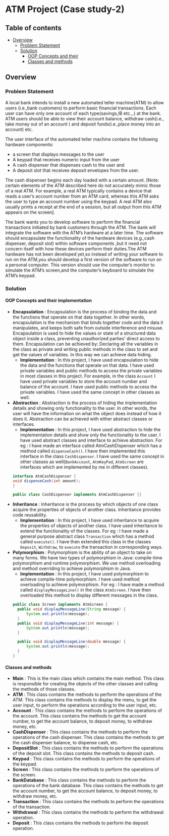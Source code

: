# ATM Project (Case study-2)

## Table of contents

- [Overview](#overview)
    - [Problem Statement](#problem-statement)
    - [Solution](#solution)
        - [OOP Concepts and their ](#oop-concepts-and-their-implementation)
        - [Classes and methods](#classes-and-methods)

## Overview

### Problem Statement

A local bank intends to install a new automated teller machine(ATM) to allow users (i.e.,bank
customers) to perform basic financial transactions. Each user can have only one account of
each type(savings,IB etc.,.) at the bank. ATM users should be able to view their account
balance, withdraw cash(i.e., take money out of an account ) and deposit funds(i.e.,place money
into an account) etc.

The user interface of the automated teller machine contains the following hardware
components:

- a screen that displays messages to the user
- A keypad that receives numeric input from the user
- A cash dispenser that dispenses cash to the user and
- A deposit slot that receives deposit envelopes from the user.

The cash dispenser begins each day loaded with a certain amount. [Note: certain elements of
the ATM described here do not accurately mimic those of a real ATM. For example, a real ATM
typically contains a device that reads a user’s account number from an ATM card, whereas this
ATM asks the user to type an account number using the keypad. A real ATM also usually prints
a receipt at the end of a session, but all output from this ATM appears on the screen].

The bank wants you to develop software to perform the financial transactions initiated by bank
customers through the ATM. The bank will integrate the software with the ATM’s hardware at a
later time. The software should encapsulate the functionality of the hardware devices (e.g.,cash
dispenser, deposit slot) within software components ,but it need not concern itself with how
these devices perform their duties.The ATM hardware has not been developed yet,so instead of
writing your software to run on the ATM,you should develop a first version of the software to run
on a personal computer. This version should use the computer’s monitor to simulate the ATM’s
screen,and the computer’s keyboard to simulate the ATM’s keypad.

### Solution

#### OOP Concepts and their implementation

- **Encapsulation** : Encapsulation is the process of binding the data and the functions that
  operate on that data together. In other words, encapsulation is the mechanism that binds
  together code and the data it manipulates, and keeps both safe from outside interference and
  misuse. Encapsulation is used to hide the values or state of a structured data object inside a
  class, preventing unauthorized parties' direct access to them. Encapsulation can be achieved by: Declaring all the
  variables in the class as private and writing public methods in the class to set and get the values of variables. In
  this way we can achieve data hiding.
    - **Implementation** : In this project, I have used encapsulation to hide the data and the
      functions that operate on that data. I have used private variables and public methods to
      access the private variables in most classes in this project. For example, in the class `Account` I have used
      private variables to store the account number and balance of the account. I have used public methods to access the
      private variables. I have used the same concept in other classes as well.
- **Abstraction** : Abstraction is the process of hiding the implementation details and showing only
  functionality to the user. In other words, the user will have the information on what the object
  does instead of how it does it. Abstraction can be achieved with either abstract classes or interfaces.
    - **Implementation** : In this project, I have used abstraction to hide the implementation
      details and show only the functionality to the user. I have used abstract classes and interface to achieve
      abstraction. For eg : I have made an interface called AtmCashDispenser which has a method called `dispenseCash()`.
      I have then implemented this interface in the class `CashDispenser`. I have used the same concept in other classes
      as well(`BankAccount`, `AtmKeyPad`, `AtmScreen` are interfaces which are implemented by me in different classes).
    ```java
    interface AtmCashDispenser {
    void dispenseCash(int amount);
    }
    
    public class CashDispenser implements AtmCashDispenser {}
    ```
- **Inheritance** : Inheritance is the process by which objects of one class acquire the properties of
  objects of another class. Inheritance provides code reusability.
    - **Implementation** : In this project, I have used inheritance to acquire the properties of
      objects of another class. I have used inheritance to extend the functionality of the classes. For eg : I have made
      a general purpose abstract class `Transaction` which has a method called `execute()`. I have then extended this
      class in the classes `Deposit`, `Withdraw`, to `execute` the transaction in corresponding ways.
- **Polymorphism** : Polymorphism is the ability of an object to take on many forms. We have two
  types of polymorphism in Java: compile-time polymorphism and runtime polymorphism. We use
  method overloading and method overriding to achieve polymorphism in Java.
    - **Implementation** : In this project, I have used polymorphism to achieve compile-time
      polymorphism. I have used method overloading to achieve polymorphism. For eg : I have made a method called
      `displayMessageLine()` in the class `AtmScreen`. I have then overloaded this method to display different messages
      in the class.
  ```java
  public class Screen implements AtmScreen {
    public void displayMessageLine(String message) {
        System.out.println(message);
    }
    public void displayMessageLine(int message) {
        System.out.println(message);
    }

    public void displayMessageLine(double message) {
        System.out.println(message);
    }
  }
    ```

#### Classes and methods

- **Main** : This is the main class which contains the main method. This class is responsible for
  creating the objects of the other classes and calling the methods of those classes.
- **ATM** : This class contains the methods to perform the operations of the ATM. This class
  contains the methods to display the menu, to get the user input, to perform the operations
  according to the user input, etc.
- **Account** : This class contains the methods to perform the operations of the account. This
  class contains the methods to get the account number, to get the account balance, to deposit
  money, to withdraw money, etc.
- **CashDispenser** : This class contains the methods to perform the operations of the cash dispenser.
  This class contains the methods to get the cash dispenser balance, to dispense cash, etc.
- **DepositSlot** : This class contains the methods to perform the operations of the deposit slot. This
  class contains the methods to deposit cash.
- **Keypad** : This class contains the methods to perform the operations of the keypad.
- **Screen** : This class contains the methods to perform the operations of the screen.
- **BankDatabase** : This class contains the methods to perform the operations of the bank database.
  This class contains the methods to get the account number, to get the account balance, to
  deposit money, to withdraw money, etc.
- **Transaction** : This class contains the methods to perform the operations of the transaction.
- **Withdrawal** : This class contains the methods to perform the withdrawal operation.
- **Deposit** : This class contains the methods to perform the deposit operation.